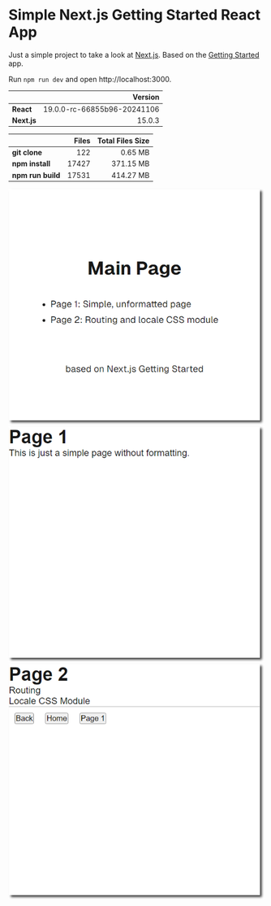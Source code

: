 # Simple Next.js Getting Started React App

Just a simple project to take a look at [Next.js](https://nextjs.org). Based on the [Getting Started](https://nextjs.org/docs/app/getting-started/installation) app.

Run `npm run dev` and open http://localhost:3000.

|             |                     Version |
| ----------- | --------------------------: |
| **React**   | 19.0.0-rc-66855b96-20241106 |
| **Next.js** |                      15.0.3 |

|                   | Files | Total Files Size |
| ----------------- | ----: | ---------------: |
| **git clone**     |   122 |          0.65 MB |
| **npm install**   | 17427 |        371.15 MB |
| **npm run build** | 17531 |        414.27 MB |

![screenshot01](screenshots/screenshot01.png)
![screenshot02](screenshots/screenshot02.png)
![screenshot03](screenshots/screenshot03.png)
